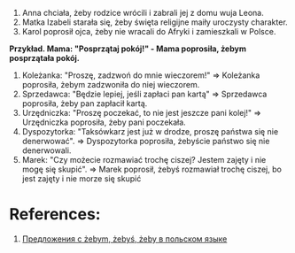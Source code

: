 
1. Anna chciała, żeby rodzice wrócili i zabrali jej z domu wuja Leona.
2. Matka Izabeli starała się, żeby święta religijne maiły uroczysty charakter.
3. Karol poprosił ojca, żeby nie wracali do Afryki i zamieszkali w Polsce.


**Przykład. Mama: "Posprzątaj pokój!" - Mama poprosiła, żebym posprzątała pokój.**

1. Koleżanka: "Proszę, zadzwoń do mnie wieczorem!" => Koleżanka poprosiła, żebym zadzwoniła do niej wieczorem.
2. Sprzedawca: "Będzie lepiej, jeśli zapłaci pan kartą" => Sprzedawca poprosiła, żeby pan zapłacił kartą.
3. Urzędniczka: "Proszę poczekać, to nie jest jeszcze pani kolej!" => Urzędniczka poprosiła, żeby pani poczekała.
4. Dyspozytorka: "Taksówkarz jest już w drodze, proszę państwa się nie denerwować". => Dyspozytorka poprosiła, żebyście państwo się nie denerwowali. 
5. Marek: "Czy możecie rozmawiać trochę ciszej? Jestem zajęty i nie mogę się skupić". => Marek poprosił, żebyś rozmawiał trochę ciszej, bo jest zajęty i nie morze się skupić 

# References:

1. [Предложения с żebym, żebyś, żeby в польском языке](https://propolski.com/2022/02/13/zebym-zebys-zeby/)